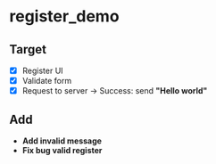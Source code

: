 # register_demo

## Target

-   [x] Register UI
-   [x] Validate form
-   [x] Request to server -> Success: send <b>"Hello world"<b>

## Add

-   Add invalid message
-   Fix bug valid register
